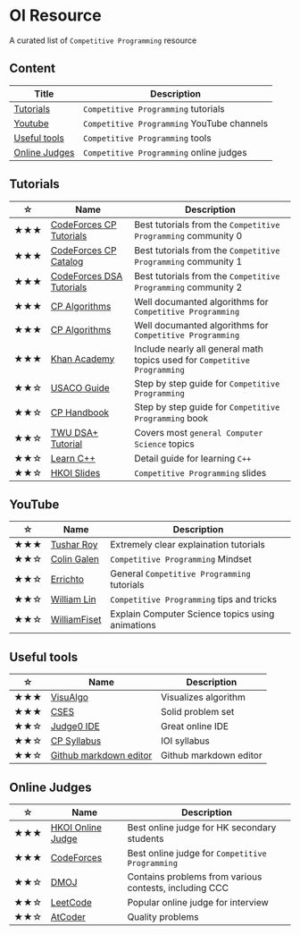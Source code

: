 # OI Resource
A curated list of `Competitive Programming` resource

## Content
|Title|Description|
|-----|-----|
|[Tutorials](#Tutorials)|`Competitive Programming` tutorials|
|[Youtube](#YouTube)|`Competitive Programming` YouTube channels|
|[Useful tools](#Useful-tools)|`Competitive Programming` tools|
|[Online Judges](#Online-Judges)|`Competitive Programming` online judges|

## Tutorials
|☆|Name|Description|
|-----|-----|-----|
|★★★|[CodeForces CP Tutorials](https://codeforces.com/blog/entry/57282)|Best tutorials from the `Competitive Programming` community 0|
|★★★|[CodeForces CP Catalog](https://codeforces.com/catalog)|Best tutorials from the `Competitive Programming` community 1|
|★★★|[CodeForces DSA Tutorials](https://codeforces.com/blog/entry/13529)|Best tutorials from the `Competitive Programming` community 2|
|★★★|[CP Algorithms](https://cp-algorithms.com)|Well documanted algorithms for `Competitive Programming`|
|★★★|[CP Algorithms](https://cp-algorithms.com)|Well documanted algorithms for `Competitive Programming`|
|★★★|[Khan Academy](https://www.khanacademy.org)|Include nearly all general math topics used for `Competitive Programming`|
|★★☆|[USACO Guide](https://usaco.guide)|Step by step guide for `Competitive Programming`|
|★★☆|[CP Handbook](https://cses.fi/book/book.pdf)|Step by step guide for `Competitive Programming` book|
|★★☆|[TWU DSA+ Tutorial](https://web.ntnu.edu.tw/~algo/)|Covers most `general Computer Science` topics|
|★★☆|[Learn C++](https://www.learncpp.com/)|Detail guide for learning `C++`|
|★★☆|[HKOI Slides](https://hkoi.org/en/training-materials/2023/)|`Competitive Programming` slides|

## YouTube
|☆|Name|Description|
|-----|-----|-----|
|★★★|[Tushar Roy](https://www.youtube.com/@tusharroy2525)|Extremely clear explaination tutorials|
|★★☆|[Colin Galen](https://www.youtube.com/@ColinGalen)|`Competitive Programming` Mindset|
|★★☆|[Errichto](https://www.youtube.com/@Errichto)|General `Competitive Programming` tutorials|
|★★☆|[William Lin](https://www.youtube.com/@tmwilliamlin168)|`Competitive Programming` tips and tricks|
|★★☆|[WilliamFiset](https://www.youtube.com/@WilliamFiset-videos)|Explain Computer Science topics using animations|

## Useful tools
|☆|Name|Description|
|-----|-----|-----|
|★★★|[VisuAlgo](https://visualgo.net/en)|Visualizes algorithm|
|★★★|[CSES](https://cses.fi/problemset/)|Solid problem set|
|★★☆|[Judge0 IDE](https://ide.judge0.com/)|Great online IDE|
|★★☆|[CP Syllabus](https://ioinformatics.org/files/ioi-syllabus-2023.pdf)|IOI syllabus|
|★★☆|[Github markdown editor](https://jbt.github.io/markdown-editor/)|Github markdown editor|

## Online Judges
|☆|Name|Description|
|-----|-----|-----|
|★★★|[HKOI Online Judge](https://judge.hkoi.org/)|Best online judge for HK secondary students|
|★★★|[CodeForces](https://codeforces.com/problemset)|Best online judge for `Competitive Programming`|
|★★☆|[DMOJ](https://dmoj.ca/)|Contains problems from various contests, including CCC|
|★★☆|[LeetCode](https://leetcode.com/problemset/)|Popular online judge for interview|
|★★☆|[AtCoder](https://atcoder.jp/home)|Quality problems|

